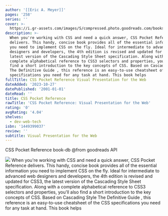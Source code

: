 ```yaml
---
author: '[[Eric A. Meyer]]'
pages: '258'
series: ''
cover: >-
  https://i.gr-assets.com/images/S/compressed.photo.goodreads.com/books/1348959730l/10634136.jpg
description: >-
  When you're working with CSS and need a quick answer, CSS Pocket Reference
  delivers. This handy, concise book provides all of the essential information
  you need to implement CSS on the fly. Ideal for intermediate to advanced web
  designers and developers, the 4th edition is revised and updated for CSS3, the
  latest version of the Cascading Style Sheet specification. Along with a
  complete alphabetical reference to CSS3 selectors and properties, you'll also
  find a short introduction to the key concepts of CSS. Based on Cascading Style
  The Definitive Guide , this reference is an easy-to-use cheatsheet of the CSS
  specifications you need for any task at hand. This book helps
fullTitle: CSS Pocket Reference Visual Presentation for the Web
dateAdded: '2023-10-27'
datePublished: '2001-01-01'
dateRead: ''
title: CSS Pocket Reference
rawTitle: 'CSS Pocket Reference: Visual Presentation for the Web'
rating: '0'
avgRating: '4.04'
shelves:
  - dev-web-tech
isbn: '1449399037'
review: ''
subtitle: Visual Presentation for the Web
---
```

CSS Pocket Reference book-db 
@from goodreads API

![](https:&#x2F;&#x2F;i.gr-assets.com&#x2F;images&#x2F;S&#x2F;compressed.photo.goodreads.com&#x2F;books&#x2F;1348959730l&#x2F;10634136.jpg)
When you&#39;re working with CSS and need a quick answer, CSS Pocket Reference delivers. This handy, concise book provides all of the essential information you need to implement CSS on the fly. Ideal for intermediate to advanced web designers and developers, the 4th edition is revised and updated for CSS3, the latest version of the Cascading Style Sheet specification. Along with a complete alphabetical reference to CSS3 selectors and properties, you&#39;ll also find a short introduction to the key concepts of CSS. Based on Cascading Style The Definitive Guide , this reference is an easy-to-use cheatsheet of the CSS specifications you need for any task at hand. This book helps